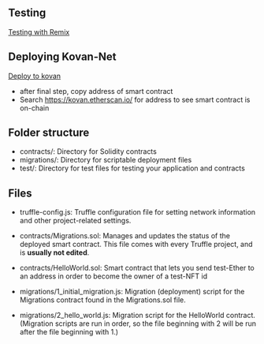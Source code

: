 ## Testing

[Testing with Remix](https://docs.google.com/document/d/1CYdOn0eiUXAyF83s0Fz78pUXdbAVu6cv977ivMEDXYU/edit?usp=sharing)

## Deploying Kovan-Net

[Deploy to kovan](https://medium.com/nerd-for-tech/deploy-your-smart-contracts-to-a-public-testnet-7f9aef3f6039)
* after final step, copy address of smart contract
* Search https://kovan.etherscan.io/ for address to see smart contract is on-chain

## Folder structure

* contracts/: Directory for Solidity contracts
* migrations/: Directory for scriptable deployment files
* test/: Directory for test files for testing your application and contracts

## Files 

* truffle-config.js: Truffle configuration file for setting network information and other project-related settings.

* contracts/Migrations.sol: Manages and updates the status of the deployed smart contract. This file comes with every Truffle project, and is **usually not edited**.

* contracts/HelloWorld.sol: Smart contract that lets you send test-Ether to an address in order to become the owner of a test-NFT id 

* migrations/1_initial_migration.js: Migration (deployment) script for the Migrations contract found in the Migrations.sol file.

* migrations/2_hello_world.js: Migration script for the HelloWorld contract. (Migration scripts are run in order, so the file beginning with 2 will be run after the file beginning with 1.)




